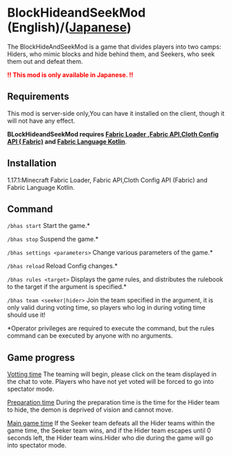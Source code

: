 # BlockHideandSeekMod (English)/([Japanese](README.md))

The BlockHideAndSeekMod is a game that divides players into two camps: Hiders, who mimic blocks and hide behind them,
and Seekers, who seek them out and defeat them.

<span style="color: red; ">**!! This mod is only available in Japanese. !!**</span>

## Requirements

This mod is server-side only,You can have it installed on the client, though it will not have any effect.

**BLockHideandSeekMod
requires [Fabric Loader ](https://www.curseforge.com/linkout?remoteUrl=https%3a%2f%2ffabricmc.net%2fuse%2f),[Fabric
API](https://www.curseforge.com/minecraft/mc-mods/fabric-api),[Cloth Config API (
Fabric)](https://www.curseforge.com/minecraft/mc-mods/cloth-config)
and [Fabric Language Kotlin](https://www.curseforge.com/minecraft/mc-mods/fabric-language-kotlin)**.

## Installation

1.17.1:Minecraft Fabric Loader, Fabric API,Cloth Config API (Fabric) and Fabric Language Kotlin.

## Command

`/bhas start` Start the game.*

`/bhas stop` Suspend the game.*

`/bhas settings <parameters>`  Change various parameters of the game.*

`/bhas reload` Reload Config changes.*

`/bhas rules <target>`  Displays the game rules, and distributes the rulebook to the target if the argument is
specified.*

`/bhas team <seeker|hider>`  Join the team specified in the argument, it is only valid during voting time, so players
who log in during voting time should use it!

*Operator privileges are required to execute the command, but the rules command can be executed by anyone with no
arguments.

## Game progress

<u>Votting time</u> The teaming will begin, please click on the team displayed in the chat to vote. Players who have not
yet voted will be forced to go into spectator mode.

<u>Preparation time</u> During the preparation time is the time for the Hider team to hide, the demon is deprived of
vision and cannot move.

<u>Main game time</u> If the Seeker team defeats all the Hider teams within the game time, the Seeker team wins, and if
the Hider team escapes until 0 seconds left, the Hider team wins.Hider who die during the game will go into spectator
mode.

